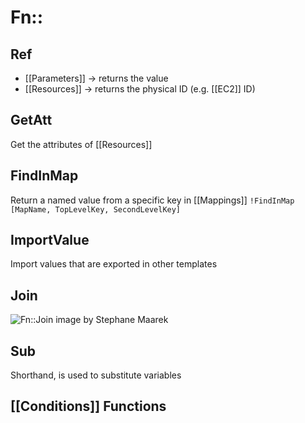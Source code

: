 
# Fn::
## Ref

- [[Parameters]] -> returns the value
- [[Resources]] -> returns the physical ID (e.g. [[EC2]] ID)

## GetAtt

Get the attributes of [[Resources]]
## FindInMap

Return a named value from a specific key in [[Mappings]]
`!FindInMap [MapName, TopLevelKey, SecondLevelKey]`
## ImportValue

Import values that are exported in other templates
## Join

![Fn::Join image by Stephane Maarek](https://github.com/devjiwonchoi/study-aws-sysops/blob/main/Screenshot%202023-10-23%20at%208.20.11%E2%80%AFPM.png?raw=true)
## Sub

Shorthand, is used to substitute variables

## [[Conditions]] Functions